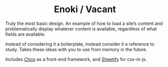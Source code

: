 <h1 align="center">Enoki / Vacant</h1>

Truly the most basic design. An example of how to load a site’s content and problematically display whatever content is available, regardless of what fields are available.

Instead of considering it a boilerplate, instead consider it a reference to study. Takes these ideas with you to use from memory in the future.

Includes [Choo](https://github.com/choojs/choo) as a front-end framework, and [Sheetify](https://github.com/stackcss/sheetify) for css-in-js.